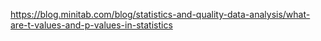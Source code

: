 https://blog.minitab.com/blog/statistics-and-quality-data-analysis/what-are-t-values-and-p-values-in-statistics  
